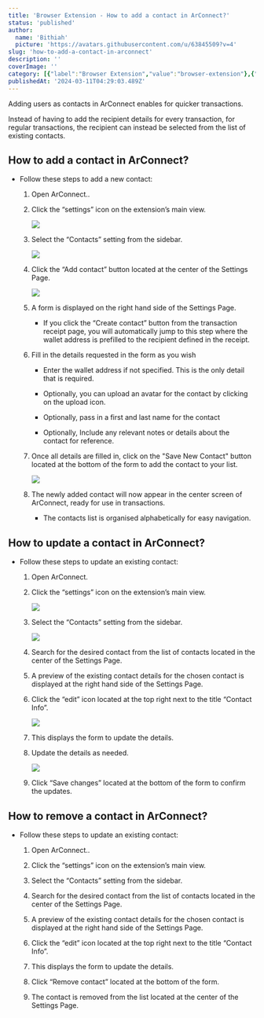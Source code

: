 ```yaml
---
title: 'Browser Extension - How to add a contact in ArConnect?'
status: 'published'
author:
  name: 'Bithiah'
  picture: 'https://avatars.githubusercontent.com/u/63845509?v=4'
slug: 'how-to-add-a-contact-in-arconnect'
description: ''
coverImage: ''
category: [{"label":"Browser Extension","value":"browser-extension"},{"value":"wallet-management","label":"Wallet management"}]
publishedAt: '2024-03-11T04:29:03.489Z'
---
```


Adding users as contacts in ArConnect enables for quicker transactions.

Instead of having to add the recipient details for every transaction, for regular transactions, the recipient can instead be selected from the list of existing contacts.

## How to add a contact in ArConnect?

- Follow these steps to add a new contact:

    1. Open ArConnect..

    2. Click the “settings” icon on the extension’s main view.

        ![](/images/screen-shot-2024-03-27-at-10.24.09-pm-A5Mz.png)

    3. Select the “Contacts” setting from the sidebar.

        ![](/images/screen-shot-2024-03-27-at-10.25.16-pm-g2Mj.png)<br>

    4. Click the “Add contact” button located at the center of the Settings Page.<br>

        ![](/images/screen-shot-2024-03-27-at-10.25.58-pm-AxNz.png)<br>

    5. A form is displayed on the right hand side of the Settings Page.

        - If you click the “Create contact” button from the transaction receipt page, you will automatically jump to this step where the wallet address is prefilled to the recipient defined in the receipt.

        <!-- -->

    6. Fill in the details requested in the form as you wish

        - Enter the wallet address if not specified. This is the only detail that is required.

        - Optionally, you can upload an avatar for the contact by clicking on the upload icon.

        - Optionally, pass in a first and last name for the contact

        - Optionally, Include any relevant notes or details about the contact for reference.

        <!-- -->

    7. Once all details are filled in, click on the "Save New Contact" button located at the bottom of the form to add the contact to your list.

        ![](/images/screen-shot-2024-03-27-at-10.27.07-pm-I3Nz.png)

    8. The newly added contact will now appear in the center screen of ArConnect, ready for use in transactions.

        - The contacts list is organised alphabetically for easy navigation.

        <!-- -->

    <!-- -->

## How to update a contact in ArConnect?

- Follow these steps to update an existing contact:

    1. Open ArConnect.

    2. Click the “settings” icon on the extension’s main view.

        ![](/images/screen-shot-2024-03-27-at-10.30.13-pm-Y4Mz.png)

    3. Select the “Contacts” setting from the sidebar.<br>

        ![](/images/screen-shot-2024-03-27-at-10.30.52-pm-k0Nj.png)

    4. Search for the desired contact from the list of contacts located in the center of the Settings Page.

    5. A preview of the existing contact details for the chosen contact is displayed at the right hand side of the Settings Page.

    6. Click the “edit” icon located at the top right next to the title “Contact Info”.

        ![](/images/screen-shot-2024-03-27-at-10.31.19-pm-Y5Nj.png)

    7. This displays the form to update the details.

    8. Update the details as needed.

        ![](/images/screen-shot-2024-03-27-at-10.33.44-pm-UyNz.png)

    9. Click “Save changes” located at the bottom of the form to confirm the updates.

    <!-- -->

## How to remove a contact in ArConnect?

- Follow these steps to update an existing contact:

    1. Open ArConnect..

    2. Click the “settings” icon on the extension’s main view.

    3. Select the “Contacts” setting from the sidebar.

    4. Search for the desired contact from the list of contacts located in the center of the Settings Page.

    5. A preview of the existing contact details for the chosen contact is displayed at the right hand side of the Settings Page.

    6. Click the “edit” icon located at the top right next to the title “Contact Info”.

    7. This displays the form to update the details.

    8. Click “Remove contact” located at the bottom of the form.

    9. The contact is removed from the list located at the center of the Settings Page.

    <!-- -->

